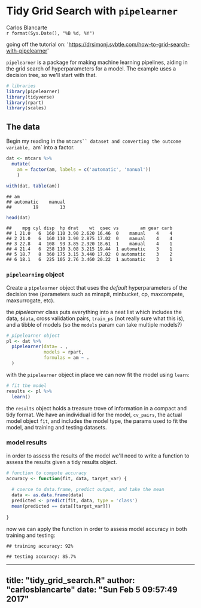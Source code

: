 # Tidy Grid Search with `pipelearner`
Carlos Blancarte  
`r format(Sys.Date(), "%B %d, %Y")`  

going off the tutorial on:
'https://drsimonj.svbtle.com/how-to-grid-search-with-pipelearner'  

`pipelearner` is a package for making machine learning pipelines, aiding
in the grid search of hyperparameters for a model. The example uses
a decision tree, so we'll start with that.



```r
# libraries
library(pipelearner)
library(tidyverse)
library(rpart)
library(scales)
```

##  The data

Begin my reading in the `mtcars`` dataset and converting the outcome
variable, `am` into a factor.


```r
dat <- mtcars %>%
  mutate(
    am = factor(am, labels = c('automatic', 'manual'))
    )

with(dat, table(am))
```

```
## am
## automatic    manual 
##        19        13
```

```r
head(dat)
```

```
##    mpg cyl disp  hp drat    wt  qsec vs        am gear carb
## 1 21.0   6  160 110 3.90 2.620 16.46  0    manual    4    4
## 2 21.0   6  160 110 3.90 2.875 17.02  0    manual    4    4
## 3 22.8   4  108  93 3.85 2.320 18.61  1    manual    4    1
## 4 21.4   6  258 110 3.08 3.215 19.44  1 automatic    3    1
## 5 18.7   8  360 175 3.15 3.440 17.02  0 automatic    3    2
## 6 18.1   6  225 105 2.76 3.460 20.22  1 automatic    3    1
```

### `pipelearning` object

Create a `pipelearner` object that uses the *default* hyperparameters
of the decision tree (parameters such as minspit, minbucket, cp, maxcompete,
maxsurrogate, etc).  

the *pipelearner* class puts everything into a neat list which includes the
data, `$data`, cross validation pairs, `train_ps` (not really sure what this
is), and a tibble of models (so the `models` param can take multiple models?)


```r
# pipelearner object
pl <- dat %>%
  pipelearner(data= . , 
              models = rpart, 
              formulas = am ~ .
  )
```

with the `pipelearner` object in place we can now fit the model using
`learn`:


```r
# fit the model
results <- pl %>%
  learn()
```

the `results` object holds a treasure trove of information in a compact and
tidy format. We have an individual id for the model, `cv_pairs`, the actual
model object `fit`, and includes the model type, the params used to fit the
model, and training and testing datasets. 




### model results

in order to assess the results of the model we'll need to write a function
to assess the results given a tidy results object.


```r
# function to compute accuracy
accuracy <- function(fit, data, target_var) {
  
  # coerce to data.frame, predict output, and take the mean
  data <- as.data.frame(data)
  predicted <- predict(fit, data, type = 'class')
  mean(predicted == data[[target_var]])
  
}
```

now we can apply the function in order to assess model accuracy in both
training and testing:


```
## training accuracy: 92%
```

```
## testing accuracy: 85.7%
```


---
title: "tidy_grid_search.R"
author: "carlosblancarte"
date: "Sun Feb  5 09:57:49 2017"
---
